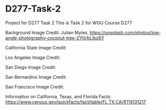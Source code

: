 # D277-Task-2
Project for D277 Task 2
This is Task 2 for WGU Course D277

Background Image Credit: Julian Myles, https://unsplash.com/photos/low-angle-photography-coconut-tree-2YGrbLlbz6Y

California State Image Credit:

Los Angeles Image Credit:

San Diego Image Credit:

San Bernardino Image Credit:

San Francisco Image Credit:

Information on California, Texas, and Florida Facts: https://www.census.gov/quickfacts/fact/table/FL,TX,CA/RTN131217